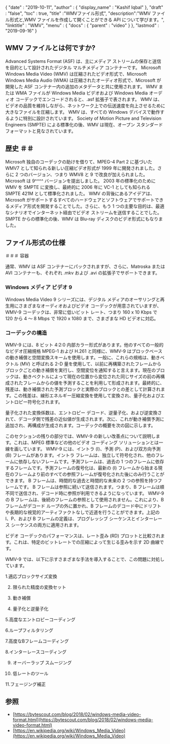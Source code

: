 {
  "date" : "2019-10-11",
  "author" : {
    "display_name" : "Kashif Iqbal"
},
  "draft" : "false",
  "toc" : true,
  "title" :"WMVファイル形式",
  "description":"WMV ファイル形式と,WMV ファイルを作成して開くことができる API について学びます。",
  "linktitle" : "WMV",
  "menu" : {
    "docs" : {
      "parent" : "video"
}
},
  "lastmod" : "2019-09-16"
}

## WMV ファイルとは何ですか?

Advanced Systems Format (ASF) は、主にメディア ストリームの保存と送信を目的として設計されたデジタル マルチメディア コンテナーです。 Microsoft Windows Media Video (WMV) は圧縮されたビデオ形式で、Microsoft Windows Media Audio (WMA) は圧縮されたオーディオ形式で、Microsoft が開発した ASF コンテナー内の追加のメタデータと共に使用されます。 WMV または WMA ファイルが Windows Media ビデオおよび Windows Media オーディオ コーデックでエンコードされると、.asf 拡張子で表されます。 WMV は、ビデオの品質を維持しながら、ネットワーク上での伝送速度を向上させるために大きなファイルを圧縮します。 WMV は、すべての Windows デバイスで動作するように特別に設計されています。 Society of Motion Picture and Television Engineers (SMPTE) による標準化の後、WMV は現在、オープン スタンダード フォーマットと見なされています。

## 歴史 ＃＃

Microsoft 独自のコーデックの助けを借りて、MPEG-4 Part 2 に基づいた WMV7 として知られる新しい圧縮ビデオ形式が 1999 年に開発されました。さらに 2 つのバージョン、つまり WMV8 と 9 で改良が加えられました。Microsoft は 9^^^^ バージョンを提出しました。 2003 年の標準化のために WMV を SMPTE に変換し、最終的に 2006 年に VC-1 としても知られる SMPTE 421M として標準化されました。 WMV の背後にあるアイデアは、Microsoft がサポートするすべてのハードウェアとソフトウェアでサポートできるメディア形式を開発することでした。さらに、もう 1 つの主要な目的は、最適なシナリオでインターネット経由でビデオ ストリームを送信することでした。 SMPTE からの標準化の後、WMV は Blu-ray ディスクのビデオ形式にもなりました。

## ファイル形式の仕様

＃＃＃ 容器

通常、WMV は ASF コンテナーにパックされますが、さらに、Matroska または AVI コンテナーも、それぞれ .mkv および .avi の拡張子でサポートできます。

### Windows メディア ビデオ 9

Windows Media Video 9 シリーズには、デジタル メディアのオーサリングと再生用にさまざまなオーディオおよびビデオ コーデックが用意されていますが、WMV-9 コーデックは、非常に低いビット レート、つまり 160 x 10 Kbps で 120 から 4 ～ 8 Mbps で 1920 x 1080 まで、さまざまな HD ビデオに対応。

### コーデックの構造

WMV-9 には、8 ビット 4:2:0 内部カラー形式があります。他のすべての一般的なビデオ圧縮規格 MPEG-1 および H.261 と同様に、WMV-9 はブロックベースの動き補償と空間変換スキームを使用します。一般に、これらの規格は、動きベクトル (MV) と呼ばれる 2-D 量を使用して、以前に再構築されたフレームからブロックごとの動き補償を実行し、空間変位を通知すると言えます。現在のブロックは、動きベクトルによって現在の位置から変位された同じサイズの前の再構成されたフレームからの値を予測することを利用して形成されます。最終的に、残差は、動き補償された予測ブロックと実際のブロックとの差として計算されます。この残差は、線形エネルギー圧縮変換を使用して変換され、量子化およびエントロピー符号化されます。

量子化された変換係数は、エントロピー デコード、逆量子化、および逆変換されて、デコーダ側で残差の近似値が生成されます。次に、これが動き補償予測に追加され、再構成が生成されます。コーデックの概要を次の図に示します。

このセクションの残りの部分では、WMV-9 の新しい改善点について説明します。これは、MPEG 標準などの他のビデオ コーディング ソリューションとは一線を画しています。 WMV-9 には、イントラ (I)、予測 (P)、および双方向予測 (B) フレームがあります。イントラ フレームは、独立して符号化され、他のフレームに依存しないフレームです。予測フレームは、過去の 1 つのフレームに依存するフレームです。予測フレームの復号化は、最新の (I) フレームから始まる現在のフレームより前のすべての参照フレームが復号化された後にのみ行うことができます。 B フレームは、時間的な過去と時間的な未来の 2 つの参照を持つフレームです。 B フレームは参照に続いて送信されます。つまり、B フレームは順不同で送信され、デコード時に参照が利用できるようになっています。 WMV-9 の B フレームは、後続のフレームの参照として使用されません。これにより、B フレームがデコード ループの外に置かれ、B フレームのデコード中にドリフトや長期的な視覚的アーティファクトなしで近道を行うことができます。上記の I、P、および B フレームの定義は、プログレッシブ シーケンスとインターレース シーケンスの両方に適用されます。

ビデオ コーデックのパフォーマンスは、レート歪み (RD) プロットと比較されます。これは、特定のビットレートでの圧縮によって生じる歪みを示す 2D 曲線です。

WMV-9 では、以下に示すさまざまな手法を導入することで、この問題に対処しています。

1.適応ブロックサイズ変換

2. 限られた精度の変換セット

3. 動き補償

4. 量子化と逆量子化

5.高度なエントロピーコーディング

6.ループフィルタリング

7.高度なBフレームコーディング

8.インターレースコーディング

9. オーバーラップ スムージング

10. 低レートのツール

11.フェージング補正

## 参照 ##

* [https://bytescout.com/blog/2018/02/windows-media-video-format.html](https://bytescout.com/blog/2018/02/windows-media-video-format.html)
* [https://en.wikipedia.org/wiki/Windows_Media_Video](https://en.wikipedia.org/wiki/Windows_Media_Video)


